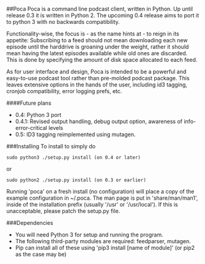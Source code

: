 ##Poca
Poca is a command line podcast client, written in Python. Up until release 0.3
it is written in Python 2. The upcoming 0.4 release aims to port it to python
3 with no backwards compatibility.

Functionality-wise, the focus is - as the name hints at - to reign in its 
appetite: Subscribing to a feed should not mean downloading each new episode 
until the harddrive is groaning under the weight, rather it should mean having 
the latest episodes available while old ones are discarded. This is done by 
specifying the amount of disk space allocated to each feed.
 
As for user interface and design, Poca is intended to be a powerful and 
easy-to-use podcast tool rather than pre-molded podcast package. This 
leaves extensive options in the hands of the user, including id3 tagging, 
cronjob compatibility, error logging prefs, etc.

####Future plans
* 0.4: Python 3 port
* 0.4.1: Revised output handling, debug output option, awareness of info-
  error-critical levels
* 0.5: ID3 tagging reimplemented using mutagen. 

###Installing
To install to simply do

    sudo python3 ./setup.py install (on 0.4 or later)

or

    sudo python2 ./setup.py install (on 0.3 or earlier)

Running 'poca' on a fresh install (no configuration) will place a copy of the 
example configuration in ~/.poca. The man page is put in 'share/man/man1', 
inside of the installation prefix (usually '/usr' or '/usr/local'). If this 
is unacceptable, please patch the setup.py file.

###Dependencies
* You will need Python 3 for setup and running the program.
* The following third-party modules are required: feedparser, mutagen.
* Pip can install all of these using 'pip3 install [name of module]' (or pip2
  as the case may be)

